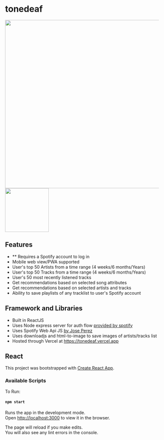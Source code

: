 # tonedeaf

<img src="https://user-images.githubusercontent.com/63682846/112908550-9001b780-90a4-11eb-9d87-0c18ddd12950.png" width=550/> <img src="https://user-images.githubusercontent.com/63682846/112908733-e53dc900-90a4-11eb-8466-634fdd7a43fb.png" width=143/>


## Features
- ** Requires a Spotify account to log in
- Mobile web view/PWA supported
- User's top 50 Artists from a time range (4 weeks/6 months/Years)
- User's top 50 Tracks from a time range (4 weeks/6 months/Years)
- User's 50 most recently listened tracks
- Get recommendations based on selected song attributes
- Get recommendations based on selected artists and tracks
- Ability to save playlists of any tracklist to user's Spotify account

## Framework and Libraries
- Built in ReactJS
- Uses Node express server for auth flow [provided by spotify](https://developer.spotify.com/documentation/web-api/quick-start/)
- Uses Spotify Web Api JS [by Jose Perez](https://github.com/JMPerez/spotify-web-api-js/)
- Uses downloadjs and html-to-image to save images of artists/tracks list
- Hosted through Vercel at https://tonedeaf.vercel.app





## React

This project was bootstrapped with [Create React App](https://github.com/facebook/create-react-app).

### Available Scripts

To Run:

#### `npm start`

Runs the app in the development mode.<br />
Open [http://localhost:3000](http://localhost:3000) to view it in the browser.

The page will reload if you make edits.<br />
You will also see any lint errors in the console.